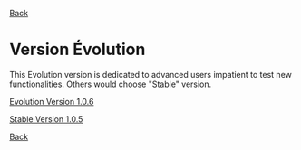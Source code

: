 [Back](README-en.md)

# Version Évolution

This Evolution version is dedicated to advanced users  impatient to test new functionalities. Others would choose "Stable" version.

[Evolution Version 1.0.6](https://github.com/schwabdidier/GazePlay/releases/download/GazePlay-SNAPSHOT-1.0.6/gazeplay-1.0.6-SNAPSHOT-jar-with-dependencies-3.jar)

[Stable Version 1.0.5](https://github.com/schwabdidier/GazePlay/releases/download/GazePlay-1.0.5/gazeplay-1.0.5.jar)

[Back](README-en.md)